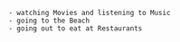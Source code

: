 
    - watching Movies and listening to Music
    - going to the Beach 
    - going out to eat at Restaurants 
